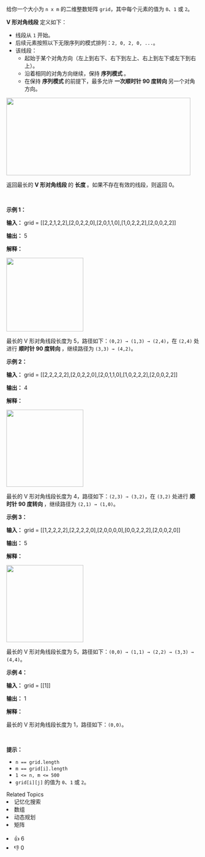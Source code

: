 <p>给你一个大小为 <code>n x m</code> 的二维整数矩阵 <code>grid</code>，其中每个元素的值为 <code>0</code>、<code>1</code> 或 <code>2</code>。</p>

<p><strong>V 形对角线段</strong> 定义如下：</p>

<ul> 
 <li>线段从&nbsp;<code>1</code> 开始。</li> 
 <li>后续元素按照以下无限序列的模式排列：<code>2, 0, 2, 0, ...</code>。</li> 
 <li>该线段： 
  <ul> 
   <li>起始于某个对角方向（左上到右下、右下到左上、右上到左下或左下到右上）。</li> 
   <li>沿着相同的对角方向继续，保持&nbsp;<strong>序列模式&nbsp;</strong>。</li> 
   <li>在保持&nbsp;<strong>序列模式&nbsp;</strong>的前提下，最多允许&nbsp;<strong>一次顺时针 90 度转向&nbsp;</strong>另一个对角方向。</li> 
  </ul> </li> 
</ul>

<p><img alt="" src="https://pic.leetcode.cn/1739609732-jHpPma-length_of_longest3.jpg" style="width: 481px; height: 202px;" /></p>

<p>返回最长的&nbsp;<strong>V 形对角线段&nbsp;</strong>的&nbsp;<strong>长度&nbsp;</strong>。如果不存在有效的线段，则返回 0。</p>

<p>&nbsp;</p>

<p><strong>示例 1：</strong></p>

<div class="example-block"> 
 <p><strong>输入：</strong> <span class="example-io">grid = [[2,2,1,2,2],[2,0,2,2,0],[2,0,1,1,0],[1,0,2,2,2],[2,0,0,2,2]]</span></p> 
</div>

<p><strong>输出：</strong> <span class="example-io">5</span></p>

<p><strong>解释：</strong></p>

<p><img alt="" src="https://pic.leetcode.cn/1739609768-rhePxN-matrix_1-2.jpg" style="width: 201px; height: 192px;" /></p>

<p>最长的 V 形对角线段长度为 5，路径如下：<code>(0,2) → (1,3) → (2,4)</code>，在 <code>(2,4)</code> 处进行&nbsp;<strong>顺时针 90 度转向&nbsp;</strong>，继续路径为 <code>(3,3) → (4,2)</code>。</p>

<p><strong>示例 2：</strong></p>

<div class="example-block"> 
 <p><strong>输入：</strong> <span class="example-io">grid = [[2,2,2,2,2],[2,0,2,2,0],[2,0,1,1,0],[1,0,2,2,2],[2,0,0,2,2]]</span></p> 
</div>

<p><strong>输出：</strong> <span class="example-io">4</span></p>

<p><strong>解释：</strong></p>

<p><img alt="" src="https://pic.leetcode.cn/1739609774-nYJElV-matrix_2.jpg" style="width: 201px; height: 201px;" /></p>

<p>最长的 V 形对角线段长度为 4，路径如下：<code>(2,3) → (3,2)</code>，在 <code>(3,2)</code> 处进行&nbsp;<strong>顺时针 90 度转向&nbsp;</strong>，继续路径为 <code>(2,1) → (1,0)</code>。</p>

<p><strong>示例 3：</strong></p>

<div class="example-block"> 
 <p><strong>输入：</strong> <span class="example-io">grid = [[1,2,2,2,2],[2,2,2,2,0],[2,0,0,0,0],[0,0,2,2,2],[2,0,0,2,0]]</span></p> 
</div>

<p><strong>输出：</strong> <span class="example-io">5</span></p>

<p><strong>解释：</strong></p>

<p><img alt="" src="https://pic.leetcode.cn/1739609780-tlkdUW-matrix_3.jpg" style="width: 201px; height: 201px;" /></p>

<p>最长的 V 形对角线段长度为 5，路径如下：<code>(0,0) → (1,1) → (2,2) → (3,3) → (4,4)</code>。</p>

<p><strong>示例 4：</strong></p>

<div class="example-block"> 
 <p><strong>输入：</strong> <span class="example-io">grid = [[1]]</span></p> 
</div>

<p><strong>输出：</strong> <span class="example-io">1</span></p>

<p><strong>解释：</strong></p>

<p>最长的 V 形对角线段长度为 1，路径如下：<code>(0,0)</code>。</p>

<p>&nbsp;</p>

<p><strong>提示：</strong></p>

<ul> 
 <li><code>n == grid.length</code></li> 
 <li><code>m == grid[i].length</code></li> 
 <li><code>1 &lt;= n, m &lt;= 500</code></li> 
 <li><code>grid[i][j]</code> 的值为 <code>0</code>、<code>1</code> 或 <code>2</code>。</li> 
</ul>

<div><div>Related Topics</div><div><li>记忆化搜索</li><li>数组</li><li>动态规划</li><li>矩阵</li></div></div><br><div><li>👍 6</li><li>👎 0</li></div>